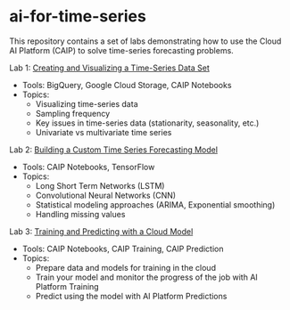 # ai-for-time-series

This repository contains a set of labs demonstrating how to use the Cloud AI Platform (CAIP) to solve time-series forecasting problems.

Lab 1: [Creating and Visualizing a Time-Series Data Set](notebooks/01-explore.ipynb)
* Tools: BigQuery, Google Cloud Storage, CAIP Notebooks
* Topics:
  * Visualizing time-series data
  * Sampling frequency
  * Key issues in time-series data (stationarity, seasonality, etc.)
  * Univariate vs multivariate time series

Lab 2: [Building a Custom Time Series Forecasting Model](notebooks/02-model.ipynb)
* Tools: CAIP Notebooks, TensorFlow
* Topics:
  * Long Short Term Networks (LSTM)
  * Convolutional Neural Networks (CNN)
  * Statistical modeling approaches (ARIMA, Exponential smoothing)
  * Handling missing values

Lab 3: [Training and Predicting with a Cloud Model](notebooks/03-cloud-training.ipynb)
* Tools: CAIP Notebooks, CAIP Training, CAIP Prediction
* Topics:
  * Prepare data and models for training in the cloud
  * Train your model and monitor the progress of the job with AI Platform Training
  * Predict using the model with AI Platform Predictions